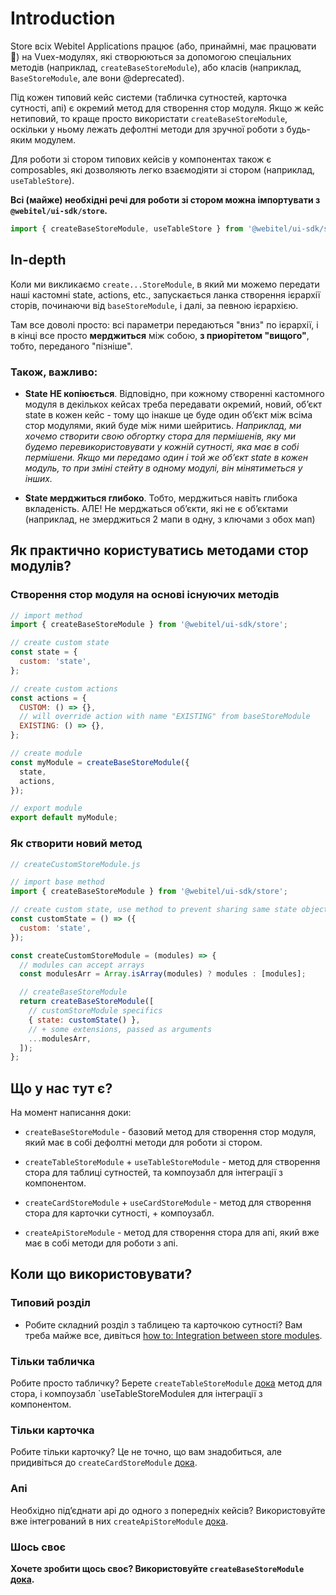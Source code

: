# Introduction

Store всіх Webitel Applications працює (або, принаймні, має працювати 🙂) на Vuex-модулях, які створюються за допомогою
спеціальних методів (наприклад, `createBaseStoreModule`), або класів (наприклад, `BaseStoreModule`, але вони
@deprecated).

Під кожен типовий кейс системи (табличка сутностей, карточка сутності, апі) є окремий метод для створення стор модуля.
Якщо ж кейс нетиповий, то краще просто використати `createBaseStoreModule`, оскільки у ньому лежать дефолтні методи
для зручної роботи з будь-яким модулем.

Для роботи зі стором типових кейсів у компонентах також є composables, які дозволяють легко взаємодіяти зі стором
(наприклад, `useTableStore`).

**Всі (майже) необхідні речі для роботи зі стором можна імпортувати з `@webitel/ui-sdk/store`.**

```javascript
import { createBaseStoreModule, useTableStore } from '@webitel/ui-sdk/store';
```

## In-depth

Коли ми викликаємо `create...StoreModule`, в який ми можемо передати наші кастомні state, actions, etc., запускається
ланка створення ієрархії сторів, починаючи від `baseStoreModule`, і далі, за певною ієрархією.

Там все доволі просто: всі параметри передаються "вниз" по ієрархії, і в кінці все просто **мерджиться** між собою,
**з приорітетом "вищого"**, тобто, переданого "пізніше".

### Також, важливо:

* **State НЕ копіюється**. Відповідно, при кожному створенні кастомного модуля в декількох кейсах треба передавати
  окремий,
  новий, обʼєкт state в кожен кейс - тому що інакше це буде один обʼєкт між всіма стор модулями, який буде між ними
  шейритись.
  _Наприклад, ми хочемо створити свою обгортку стора для пермішенів, яку ми будемо перевикористовувати у кожній
  сутності, яка
  має в собі пермішени. Якщо ми передамо один і той же обʼєкт state в кожен модуль, то при зміні стейту в одному модулі,
  він мінятиметься у інших._


* **State мерджиться глибоко**. Тобто, мерджиться навіть глибока вкладеність. АЛЕ! Не мерджаться обʼєкти, які не є
  обʼєктами
  (наприклад, не змерджиться 2 мапи в одну, з ключами з обох мап)

## Як практично користуватись методами стор модулів?

### Створення стор модуля на основі існуючих методів

```javascript
// import method
import { createBaseStoreModule } from '@webitel/ui-sdk/store';

// create custom state
const state = {
  custom: 'state',
};

// create custom actions
const actions = {
  CUSTOM: () => {},
  // will override action with name "EXISTING" from baseStoreModule
  EXISTING: () => {},
};

// create module
const myModule = createBaseStoreModule({
  state,
  actions,
});

// export module
export default myModule;
```

### Як створити новий метод

```javascript
// createCustomStoreModule.js

// import base method
import { createBaseStoreModule } from '@webitel/ui-sdk/store';

// create custom state, use method to prevent sharing same state object between customStoreModule usages
const customState = () => ({
  custom: 'state',
});

const createCustomStoreModule = (modules) => {
  // modules can accept arrays
  const modulesArr = Array.isArray(modules) ? modules : [modules];

  // createBaseStoreModule
  return createBaseStoreModule([
    // customStoreModule specifics
    { state: customState() },
    // + some extensions, passed as arguments
    ...modulesArr,
  ]);
};
```

## Що у нас тут є?

На момент написання доки:

* `createBaseStoreModule` - базовий метод для створення стор модуля, який має в собі дефолтні методи для роботи зі
  стором.


* `createTableStoreModule` + `useTableStoreModule` - метод для створення стора для таблиці сутностей, та компоузабл для
  інтеграції з
  компонентом.


* `createCardStoreModule` + `useCardStoreModule` - метод для створення стора для карточки сутності, + компоузабл.


* `createApiStoreModule` - метод для створення стора для апі, який вже має в собі методи для роботи з апі.

## Коли що використовувати?

### Типовий розділ

* Робите складний розділ з таблицею та карточкою сутності? Вам треба майже все, дивіться
  [how to: Integration between store modules](../../../docs/how-to/Integration%20between%20store%20modules/Readme.md).

### Тільки табличка

Робите просто табличку? Берете `createTableStoreModule` [дока](../createTableStoreModule/Readme.md) метод для стора,
i компоузабл `useTableStoreModuleя для інтеграції з компонентом.

### Тільки карточка

Робите тільки карточку? Це не точно, що вам знадобиться, але придивіться
до `createCardStoreModule` [дока](../createCardStoreModule/Readme.md).

### Апі

Необхідно підʼєднати api до одного з попередніх кейсів? Використовуйте вже інтегрований в них
`createApiStoreModule` [дока](../createApiStoreModule/Readme.md).

### Шось своє

**Хочете зробити щось своє? Використовуйте `createBaseStoreModule` [дока](../createBaseStoreModule/Readme.md).**
